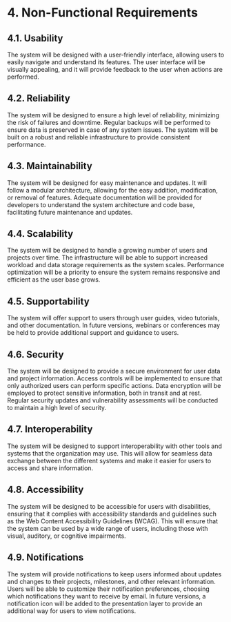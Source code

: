 # 4. Non-Functional Requirements

## 4.1. Usability
The system will be designed with a user-friendly interface, allowing users to easily navigate and understand its features. The user interface will be visually appealing, and it will provide feedback to the user when actions are performed.

## 4.2. Reliability
The system will be designed to ensure a high level of reliability, minimizing the risk of failures and downtime. Regular backups will be performed to ensure data is preserved in case of any system issues. The system will be built on a robust and reliable infrastructure to provide consistent performance.

## 4.3. Maintainability
The system will be designed for easy maintenance and updates. It will follow a modular architecture, allowing for the easy addition, modification, or removal of features. Adequate documentation will be provided for developers to understand the system architecture and code base, facilitating future maintenance and updates.

## 4.4. Scalability
The system will be designed to handle a growing number of users and projects over time. The infrastructure will be able to support increased workload and data storage requirements as the system scales. Performance optimization will be a priority to ensure the system remains responsive and efficient as the user base grows.

## 4.5. Supportability
The system will offer support to users through user guides, video tutorials, and other documentation. In future versions, webinars or conferences may be held to provide additional support and guidance to users.

## 4.6. Security
The system will be designed to provide a secure environment for user data and project information. Access controls will be implemented to ensure that only authorized users can perform specific actions. Data encryption will be employed to protect sensitive information, both in transit and at rest. Regular security updates and vulnerability assessments will be conducted to maintain a high level of security.

## 4.7. Interoperability
The system will be designed to support interoperability with other tools and systems that the organization may use. This will allow for seamless data exchange between the different systems and make it easier for users to access and share information.

## 4.8. Accessibility
The system will be designed to be accessible for users with disabilities, ensuring that it complies with accessibility standards and guidelines such as the Web Content Accessibility Guidelines (WCAG). This will ensure that the system can be used by a wide range of users, including those with visual, auditory, or cognitive impairments.

## 4.9. Notifications
The system will provide notifications to keep users informed about updates and changes to their projects, milestones, and other relevant information. Users will be able to customize their notification preferences, choosing which notifications they want to receive by email. In future versions, a notification icon will be added to the presentation layer to provide an additional way for users to view notifications.